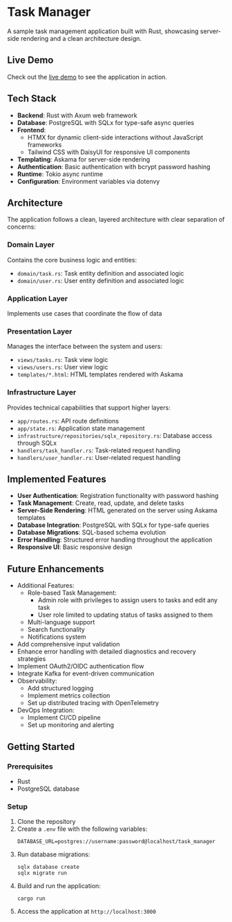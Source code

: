 # Task Manager

A sample task management application built with Rust, showcasing server-side rendering and a clean architecture design.

## Live Demo

Check out the [live demo](https://task-manager.olichwir.uk/) to see the application in action.

## Tech Stack

- **Backend**: Rust with Axum web framework
- **Database**: PostgreSQL with SQLx for type-safe async queries
- **Frontend**:
  - HTMX for dynamic client-side interactions without JavaScript frameworks
  - Tailwind CSS with DaisyUI for responsive UI components
- **Templating**: Askama for server-side rendering
- **Authentication**: Basic authentication with bcrypt password hashing
- **Runtime**: Tokio async runtime
- **Configuration**: Environment variables via dotenvy

## Architecture

The application follows a clean, layered architecture with clear separation of concerns:

### Domain Layer
Contains the core business logic and entities:
- `domain/task.rs`: Task entity definition and associated logic
- `domain/user.rs`: User entity definition and associated logic

### Application Layer
Implements use cases that coordinate the flow of data

### Presentation Layer
Manages the interface between the system and users:
- `views/tasks.rs`: Task view logic
- `views/users.rs`: User view logic
- `templates/*.html`: HTML templates rendered with Askama

### Infrastructure Layer
Provides technical capabilities that support higher layers:
- `app/routes.rs`: API route definitions
- `app/state.rs`: Application state management
- `infrastructure/repositories/sqlx_repository.rs`: Database access through SQLx
- `handlers/task_handler.rs`: Task-related request handling
- `handlers/user_handler.rs`: User-related request handling

## Implemented Features

- **User Authentication**: Registration functionality with password hashing
- **Task Management**: Create, read, update, and delete tasks
- **Server-Side Rendering**: HTML generated on the server using Askama templates
- **Database Integration**: PostgreSQL with SQLx for type-safe queries
- **Database Migrations**: SQL-based schema evolution
- **Error Handling**: Structured error handling throughout the application
- **Responsive UI**: Basic responsive design

## Future Enhancements

- Additional Features:
   - Role-based Task Management:
     - Admin role with privileges to assign users to tasks and edit any task
     - User role limited to updating status of tasks assigned to them
   - Multi-language support
   - Search functionality
   - Notifications system
- Add comprehensive input validation
- Enhance error handling with detailed diagnostics and recovery strategies
- Implement OAuth2/OIDC authentication flow
- Integrate Kafka for event-driven communication
- Observability:
   - Add structured logging
   - Implement metrics collection
   - Set up distributed tracing with OpenTelemetry
- DevOps Integration:
   - Implement CI/CD pipeline
   - Set up monitoring and alerting

## Getting Started

### Prerequisites
- Rust
- PostgreSQL database

### Setup

1. Clone the repository
2. Create a `.env` file with the following variables:
   ```
   DATABASE_URL=postgres://username:password@localhost/task_manager
   ```
3. Run database migrations:
   ```
   sqlx database create
   sqlx migrate run
   ```
4. Build and run the application:
   ```
   cargo run
   ```
5. Access the application at `http://localhost:3000`
